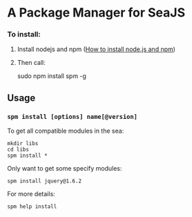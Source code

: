A Package Manager for SeaJS
===


### To install:

1. Install nodejs and npm ([How to install node.js and npm](http://joyeur.com/2010/12/10/installing-node-and-npm/))
1. Then call:

    sudo npm install spm -g


Usage
---

### `spm install [options] name[@version]`

To get all compatible modules in the sea:

    mkdir libs
    cd libs
    spm install *

Only want to get some specify modules:

    spm install jquery@1.6.2

For more details:

    spm help install

